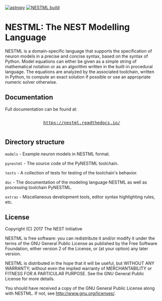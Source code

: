 [![astropy](http://img.shields.io/badge/powered%20by-AstroPy-orange.svg?style=flat)](http://www.astropy.org/) [![NESTML build](https://github.com/nest/nestml/actions/workflows/nestml-build.yml/badge.svg)](https://github.com/nest/nestml/actions/)

# NESTML: The NEST Modelling Language

NESTML is a domain-specific language that supports the specification of neuron models in a precise and concise syntax, based on the syntax of Python. Model equations can either be given as a simple string of mathematical notation or as an algorithm written in the built-in procedural language. The equations are analyzed by the associated toolchain, written in Python, to compute an exact solution if possible or use an appropriate numeric solver otherwise.

## Documentation

Full documentation can be found at:

<pre><p align="center"><a href="https://nestml.readthedocs.io/">https://nestml.readthedocs.io/</a></p></pre>

## Directory structure

`models` - Example neuron models in NESTML format.

`pynestml` - The source code of the PyNESTML toolchain.

`tests` - A collection of tests for testing of the toolchain's behavior.

`doc` - The documentation of the modeling language NESTML as well as processing toolchain PyNESTML.

`extras` - Miscellaneous development tools, editor syntax highlighting rules, etc.

## License

Copyright (C) 2017 The NEST Initiative

NESTML is free software: you can redistribute it and/or modify it under the terms of the GNU General Public License as published by the Free Software Foundation, either version 2 of the License, or (at your option) any later version.

NESTML is distributed in the hope that it will be useful, but WITHOUT ANY WARRANTY; without even the implied warranty of MERCHANTABILITY or FITNESS FOR A PARTICULAR PURPOSE. See the GNU General Public License for more details.

You should have received a copy of the GNU General Public License along with NESTML. If not, see <http://www.gnu.org/licenses/>.
